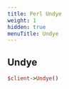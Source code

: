 ```yaml
---
title: Perl Undye
weight: 1
hidden: true
menuTitle: Undye
---
```

## Undye
```perl
$client->Undye()
```